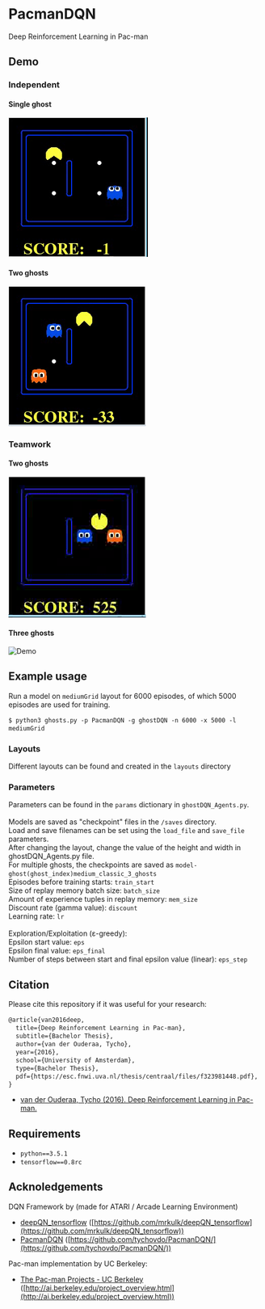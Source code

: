
# PacmanDQN
Deep Reinforcement Learning in Pac-man

## Demo
### Independent
#### Single ghost
![Demo](https://github.com/adityachamp/DL_RL_CollisionAvoidance/blob/master/PacmanDQN/videos/independent_single_ghost.gif)
#### Two ghosts
![Demo](https://github.com/adityachamp/DL_RL_CollisionAvoidance/blob/master/PacmanDQN/videos/independent_two_ghosts.gif)

### Teamwork
#### Two ghosts
![Demo](https://github.com/adityachamp/DL_RL_CollisionAvoidance/blob/master/PacmanDQN/videos/teamwork_two_ghosts.gif)
#### Three ghosts
![Demo](https://github.com/adityachamp/DL_RL_CollisionAvoidance/blob/master/PacmanDQN/videos/teamwork_three_ghosts.gif)
## Example usage

Run a model on `mediumGrid` layout for 6000 episodes, of which 5000 episodes
are used for training.

```
$ python3 ghosts.py -p PacmanDQN -g ghostDQN -n 6000 -x 5000 -l mediumGrid

```

### Layouts
Different layouts can be found and created in the `layouts` directory

### Parameters

Parameters can be found in the `params` dictionary in `ghostDQN_Agents.py`. <br />
 <br />
Models are saved as "checkpoint" files in the `/saves` directory. <br />
Load and save filenames can be set using the `load_file` and `save_file` parameters. <br />
After changing the layout, change the value of the height and width in ghostDQN_Agents.py file. <br />
For multiple ghosts, the checkpoints are saved as `model-ghost(ghost_index)medium_classic_3_ghosts`
 <br />
Episodes before training starts: `train_start` <br />
Size of replay memory batch size: `batch_size` <br />
Amount of experience tuples in replay memory: `mem_size` <br />
Discount rate (gamma value): `discount` <br />
Learning rate: `lr` <br />
 <br />
Exploration/Exploitation (ε-greedy): <br />
Epsilon start value: `eps` <br />
Epsilon final value: `eps_final` <br />
Number of steps between start and final epsilon value (linear): `eps_step` <br />

## Citation

Please cite this repository if it was useful for your research:

```
@article{van2016deep,
  title={Deep Reinforcement Learning in Pac-man},
  subtitle={Bachelor Thesis},
  author={van der Ouderaa, Tycho},
  year={2016},
  school={University of Amsterdam},
  type={Bachelor Thesis},
  pdf={https://esc.fnwi.uva.nl/thesis/centraal/files/f323981448.pdf},
}

```

* [van der Ouderaa, Tycho (2016). Deep Reinforcement Learning in Pac-man.](https://esc.fnwi.uva.nl/thesis/centraal/files/f323981448.pdf)

## Requirements

- `python==3.5.1`
- `tensorflow==0.8rc`

## Acknoledgements

DQN Framework by  (made for ATARI / Arcade Learning Environment)
* [deepQN_tensorflow](https://github.com/mrkulk/deepQN_tensorflow) ([https://github.com/mrkulk/deepQN_tensorflow](https://github.com/mrkulk/deepQN_tensorflow))
* [PacmanDQN](https://github.com/mrkulk/deepQN_tensorflow) ([https://github.com/tychovdo/PacmanDQN/](https://github.com/tychovdo/PacmanDQN/))

Pac-man implementation by UC Berkeley:
* [The Pac-man Projects - UC Berkeley](http://ai.berkeley.edu/project_overview.html) ([http://ai.berkeley.edu/project_overview.html](http://ai.berkeley.edu/project_overview.html))
